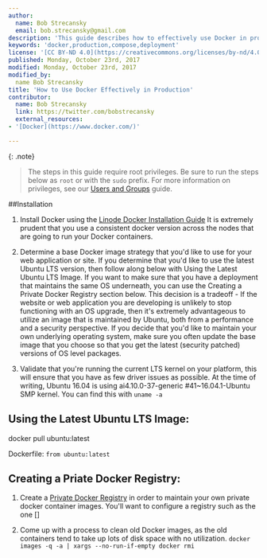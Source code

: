 ```yaml
---
author:
  name: Bob Strecansky
  email: bob.strecansky@gmail.com 
description: 'This guide describes how to effectively use Docker in production.  Included are best practices in Docker versioning, environments, setup, image management, TODO 	'
keywords: 'docker,production,compose,deployment'
license: '[CC BY-ND 4.0](https://creativecommons.org/licenses/by-nd/4.0)'
published: Monday, October 23rd, 2017
modified: Monday, October 23rd, 2017
modified_by:
  name Bob Strecansky
title: 'How to Use Docker Effectively in Production'
contributor:
  name: Bob Strecansky
  link: https://twitter.com/bobstrecansky
  external_resources:
- '[Docker](https://www.docker.com/)'

---
```




{: .note}
> The steps in this guide require root privileges. Be sure to run the steps below as `root` or with the `sudo` prefix. For more information on privileges, see our [Users and Groups](/docs/tools-reference/linux-users-and-groups) guide.



##Installation

1.  Install Docker using the [Linode Docker Installation Guide](https://www.linode.com/docs/applications/containers/how-to-install-docker-and-pull-images-for-container-deployment)  It is extremely prudent that you use a consistent docker version across the nodes that are going to run your Docker containers.

2.  Determine a base Docker image strategy that you'd like to use for your web application or site.  If you determine that you'd like to use the latest Ubuntu LTS version, then follow along below with Using the Latest Ubuntu LTS Image.  If you want to make sure that you have a deployment that maintains the same OS underneath, you can use the Creating a Private Docker Registry section below.  This decision is a tradeoff - If the website or web application you are developing is unlikely to stop functioning with an OS upgrade, then it's extremely advantageous to utilize an image that is maintained by Ubuntu, both from a performance and a security perspective.  If you decide that you'd like to maintain your own underlying operating system, make sure you often update the base image that you choose so that you get the latest (security patched) versions of OS level packages.


3.  Validate that you're running the current LTS kernel on your platform, this will ensure that you have as few driver issues as possible.  At the time of writing, Ubuntu 16.04 is using ai4.10.0-37-generic #41~16.04.1-Ubuntu SMP kernel.  You can find this with
`uname -a`

## Using the Latest Ubuntu LTS Image:
docker pull ubuntu:latest

Dockerfile:
`from ubuntu:latest`

## Creating a Priate Docker Registry:
1.  Create a [Private Docker Registry](https://docs.docker.com/registry/deploying/) in order to maintain your own private docker container images.  You'll want to configure a registry such as the one []

2.  Come up with a process to clean old Docker images, as the old containers tend to take up lots of disk space with no utilization.
    `docker images -q -a | xargs --no-run-if-empty docker rmi`


